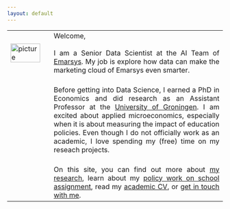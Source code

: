```yaml
---
layout: default
---
```


<table style="width:100%">
  <col width="20%">
  <col width="80%">
  <tr>
    <td><img src="{{ site.url }}/images/IMG_5500-Bearbeitet_potre.jpg" alt="picture" style="width:90%;" ></td>
    <td align = "justify"> Welcome, <br> <br> I am a Senior Data Scientist at the AI Team of <a href="https://emarsys.com/">Emarsys</a>. My job is explore how data can make the marketing cloud of Emarsys even smarter. </td> 
  </tr>
  <tr>
    <td></td>
    <td align = "justify"><br> Before getting into Data Science, I earned a PhD in Economics and did research as an Assistant Professor at the <a href="https://www.rug.nl/research/eef/">University of Groningen</a>. I am excited about applied microeconomics, especially when it is about measuring the impact of education policies. Even though I do not officially work as an academic, I love spending my (free) time on my reseach projects. </td> 
     </tr>
    <tr>
    <td></td>
    <td align = "justify"><br> On this site, you can find out more about <a href="https://sovagos.github.io/1-research.html">my research</a>, learn about my <a href="https://sovagos.github.io/4-policy.html">policy work on school assignment</a>, read my <a href="https://sovagos.github.io/3-CV.html">academic CV</a>, or <a href="https://sovagos.github.io/5-contact.html">get in touch with me</a>. </td> 
     </tr>
</table>
